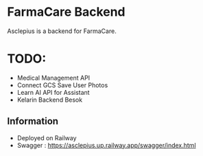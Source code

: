 # FarmaCare Backend
Asclepius is a backend for FarmaCare.

# TODO:
- Medical Management API
- Connect GCS Save User Photos
- Learn AI API for Assistant
- Kelarin Backend Besok

## Information
- Deployed on Railway
- Swagger : https://asclepius.up.railway.app/swagger/index.html
